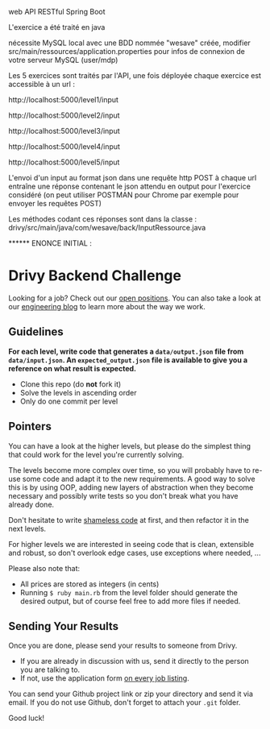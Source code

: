 web API RESTful Spring Boot

L'exercice a été traité en java

nécessite MySQL local avec une BDD nommée "wesave" créée,
modifier src/main/ressources/application.properties pour infos de connexion de votre serveur MySQL (user/mdp)

Les 5 exercices sont traités par l'API,
une fois déployée chaque exercice est accessible à un url :

http://localhost:5000/level1/input

http://localhost:5000/level2/input

http://localhost:5000/level3/input

http://localhost:5000/level4/input

http://localhost:5000/level5/input

L'envoi d'un input au format json dans une requête http POST à chaque url entraîne une réponse contenant le json attendu en output pour l'exercice considéré
(on peut utiliser POSTMAN pour Chrome par exemple pour envoyer les requêtes POST)

Les méthodes codant ces réponses sont dans la classe :
drivy/src/main/java/com/wesave/back/InputRessource.java


****** ENONCE INITIAL :

# Drivy Backend Challenge

Looking for a job? Check out our [open positions](https://en.drivy.com/jobs).
You can also take a look at our [engineering blog](https://drivy.engineering/) to learn more about the way we work.

## Guidelines

**For each level, write code that generates a `data/output.json` file from `data/input.json`.
An `expected_output.json` file is available to give you a reference on what result is expected.**

- Clone this repo (do **not** fork it)
- Solve the levels in ascending order
- Only do one commit per level

## Pointers

You can have a look at the higher levels, but please do the simplest thing that could work for the level you're currently solving.

The levels become more complex over time, so you will probably have to re-use some code and adapt it to the new requirements.
A good way to solve this is by using OOP, adding new layers of abstraction when they become necessary and possibly write tests so you don't break what you have already done.

Don't hesitate to write [shameless code](http://red-badger.com/blog/2014/08/20/i-spent-3-days-with-sandi-metz-heres-what-i-learned/) at first, and then refactor it in the next levels.

For higher levels we are interested in seeing code that is clean, extensible and robust, so don't overlook edge cases, use exceptions where needed, ...

Please also note that:

- All prices are stored as integers (in cents)
- Running `$ ruby main.rb` from the level folder should generate the desired output, but of course feel free to add more files if needed.

## Sending Your Results

Once you are done, please send your results to someone from Drivy.

- If you are already in discussion with us, send it directly to the person you are talking to.
- If not, use the application form [on every job listing](https://en.drivy.com/jobs).

You can send your Github project link or zip your directory and send it via email.
If you do not use Github, don't forget to attach your `.git` folder.

Good luck!
